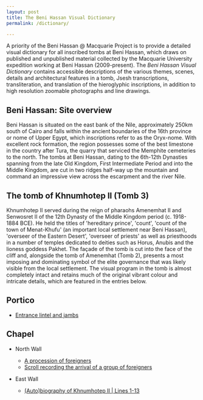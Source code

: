 ```yaml
---
layout: post
title: The Beni Hassan Visual Dictionary
permalink: /dictionary/

---
```



<!-- <amp-img width="600" height="300" layout="responsive" src="http://lorempixel.com/600/300/sports"></amp-img> -->

<main id="content" role="main" class="content">

A priority of the Beni Hassan @ Macquarie Project is to provide a detailed visual dictionary for all inscribed tombs at Beni Hassan, which draws on published and unpublished material collected by the Macquarie University expedition working at Beni Hassan (2009-present). The *Beni Hassan Visual Dictionary* contains accessible descriptions of the various themes, scenes, details and architectural features in a tomb, Jsesh transcriptions, transliteration, and translation of the hieroglyphic inscriptions, in addition to high resolution zoomable photographs and line drawings.

## Beni Hassan: Site overview

Beni Hassan is situated on the east bank of the Nile, approximately 250km south of Cairo and falls within the ancient boundaries of the 16th province or nome of Upper Egypt, which inscriptions refer to as the Oryx-nome. With excellent rock formation, the region possesses some of the best limestone in the country after Tura, the quarry that serviced the Memphite cemeteries to the north. The tombs at Beni Hassan, dating to the 6th-12th Dynasties spanning from the late Old Kingdom, First Intermediate Period and into the Middle Kingdom, are cut in two ridges half-way up the mountain and command an impressive view across the escarpment and the river Nile.

## The tomb of Khnumhotep II (Tomb 3)

Khnumhotep II served during the reign of pharaohs Amenemhat II and Senwosret II of the 12th Dynasty of the Middle Kingdom period (c. 1918-1884 BCE). He held the titles of 'hereditary prince', 'count', 'count of the town of Menat-Khufu' (an important local settlement near Beni Hassan), 'overseer of the Eastern Desert', 'overseer of priests' as well as priesthoods in a number of temples dedicated to deities such as Horus, Anubis and the lioness goddess Pakhet. The façade of the tomb is cut into the face of the cliff and, alongside the tomb of Amenemhat (Tomb 2), presents a most imposing and dominating symbol of the elite governance that was likely visible from the local settlement. The visual program in the tomb is almost completely intact and retains much of the original vibrant colour and intricate details, which are featured in the entries below.

<amp-accordion>
  <section>
    <h2>Portico</h2>
    <div class="indentedList">
      <ul>
        <li><a href="/gallery/Kanawati-Evans-BH1-Pl-02a-Beni-Hassan-Khnumhotep-II-Tomb-3-Portico-Architectural-feature-East-wall-Middle-section-Doorway/">Entrance lintel and jambs</a></li>
      </ul>
    </div>
  </section>

  <section>
    <h2>Chapel</h2>
    <div>
      <ul class="indentedList">
        <li>North Wall</li>
        <ul class="indentedList">
          <li><a href="/dictionary/Kanawati-Evans-BH1-Pl-42a-Beni-Hassan-3-Khnumhotep-II-Chapel-Scene-North-wall-Centre-section-Wall/">A procession of foreigners</a></li>
          <li><a href="/dictionary/Kanawati-Evans-BH1-Pl-43a-Beni-Hassan-Khnumhotep-II-Tomb-3-Chapel-Scene-North-wall-Centre-section-Wall/">Scroll recording the arrival of a group of foreigners</a></li>
        </ul>
      </ul>
      <ul class="indentedList">
        <li>East Wall</li>
        <ul class="indentedList">
          <li><a href="/dictionary/Kanawati-Evans-BH1-Pl-07a-Beni-Hassan-Khnumhotep-II-Tomb-3-Chapel-Inscription-East-wall-Lower-section-Wall/">(Auto)biography of Khnumhotep II | Lines 1-13</a></li>
        </ul>
      </ul>
    </div>
  </section>

</amp-accordion>



</main>
